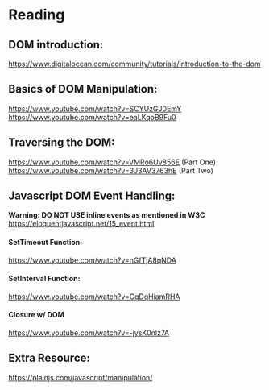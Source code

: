# Reading


## DOM introduction: 
https://www.digitalocean.com/community/tutorials/introduction-to-the-dom

## Basics of DOM Manipulation: 
https://www.youtube.com/watch?v=SCYUzGJ0EmY
https://www.youtube.com/watch?v=eaLKqoB9Fu0

## Traversing the DOM: 
https://www.youtube.com/watch?v=VMRo6Uv856E (Part One)
https://www.youtube.com/watch?v=3J3AV3763hE (Part Two)

## Javascript DOM Event Handling: 

**Warning: DO NOT USE inline events as mentioned in W3C**
https://eloquentjavascript.net/15_event.html  

#### SetTimeout Function:
https://www.youtube.com/watch?v=nGfTjA8qNDA

#### SetInterval Function:
https://www.youtube.com/watch?v=CqDqHiamRHA

#### Closure w/ DOM
https://www.youtube.com/watch?v=-jysK0nlz7A

## Extra Resource:
https://plainjs.com/javascript/manipulation/